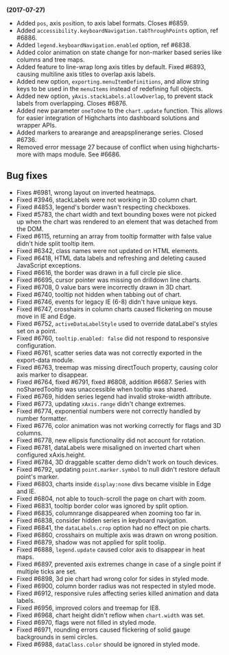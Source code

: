 **(2017-07-27)**
        
- Added `pos`, axis `pos`ition, to axis label formats. Closes #6859.
- Added `accessibility.keyboardNavigation.tabThroughPoints` option, ref #6886.
- Added `legend.keyboardNavigation.enabled` option, ref #6838.
- Added color animation on state change for non-marker based series like columns and tree maps.
- Added feature to line-wrap long axis titles by default. Fixed #6893, causing multiline axis titles to overlap axis labels.
- Added new option, `exporting.menuItemDefinitions`, and allow string keys to be used in the `menuItems` instead of redefining full objects.
- Added new option, `yAxis.stackLabels.allowOverlap`, to prevent stack labels from overlapping. Closes #6876.
- Added new parameter `oneToOne` to the `chart.update` function. This allows for easier integration of Highcharts into dashboard solutions and wrapper APIs.
- Added markers to arearange and areapsplinerange series. Closed #6736.
- Removed error message 27 because of conflict when using highcharts-more with maps module. See #6686.

## Bug fixes 
- Fixes #6981, wrong layout on inverted heatmaps.
- Fixed #3946, stackLabels were not working in 3D column chart.
- Fixed #4853, legend's border wasn't respecting checkboxes.
- Fixed #5783, the chart width and text bounding boxes were not picked up when the chart was rendered to an element that was detached from the DOM.
- Fixed #6115, returning an array from tooltip formatter with false value didn't hide split tooltip item.
- Fixed #6342, class names were not updated on HTML elements.
- Fixed #6418, HTML data labels and refreshing and deleting caused JavaScript exceptions.
- Fixed #6616, the border was drawn in a full circle pie slice.
- Fixed #6695, cursor pointer was missing on drilldown line charts.
- Fixed #6708, 0 value bars were incorrectly drawn in 3D chart.
- Fixed #6740, tooltip not hidden when tabbing out of chart.
- Fixed #6746, events for legacy IE (6-8) didn't have unique keys.
- Fixed #6747, crosshairs in column charts caused flickering on mouse move in IE and Edge.
- Fixed #6752, `activeDataLabelStyle` used to override dataLabel's styles set on a point.
- Fixed #6760, `tooltip.enabled: false` did not respond to responsive configuration.
- Fixed #6761, scatter series data was not correctly exported in the export-data module.
- Fixed #6763, treemap was missing directTouch property, causing color axis marker to disappear.
- Fixed #6764, fixed #6791, fixed #6808, addition #6687. Series with noSharedTooltip was unaccessible when tooltip was shared.
- Fixed #6769, hidden series legend had invalid stroke-width attribute.
- Fixed #6773, updating `xAxis.range` didn't change extremes.
- Fixed #6774, exponential numbers were not correctly handled by number formatter.
- Fixed #6776, color animation was not working correctly for flags and 3D columns.
- Fixed #6778, new ellipsis functionality did not account for rotation.
- Fixed #6781, dataLabels were misaligned on inverted chart when configured xAxis.height.
- Fixed #6784, 3D draggable scatter demo didn't work on touch devices.
- Fixed #6792, updating `point.marker.symbol` to null didn't restore default point's marker.
- Fixed #6803, charts inside `display:none` divs became visible in Edge and IE.
- Fixed #6804, not able to touch-scroll the page on chart with zoom.
- Fixed #6831, tooltip border color was ignored by split option.
- Fixed #6835, columnrange disappeared when zooming too far in.
- Fixed #6838, consider hidden series in keyboard navigation.
- Fixed #6841, the `dataLabels.crop` option had no effect on pie charts.
- Fixed #6860, crosshairs on multiple axis was drawn on wrong position.
- Fixed #6879, shadow was not applied for split toolip.
- Fixed #6888, `legend.update` caused color axis to disappear in heat maps.
- Fixed #6897, prevented axis extremes change in case of a single point if multiple ticks are set.
- Fixed #6898, 3d pie chart had wrong color for sides in styled mode.
- Fixed #6900, column border radius was not respected in styled mode.
- Fixed #6912, responsive rules affecting series killed animation and data labels.
- Fixed #6956, improved colors and treemap for IE8.
- Fixed #6968, chart height didn't reflow when `chart.width` was set.
- Fixed #6970, flags were not filled in styled mode.
- Fixed #6971, rounding errors caused flickering of solid gauge backgrounds in semi circles.
- Fixed #6988, `dataClass.color` should be ignored in styled mode.